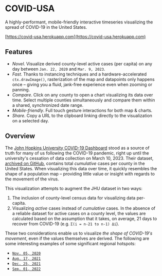 # COVID-USA
A highly-performant, mobile-friendly interactive timeseries visualizing the spread of COVID-19 in the United States.

[https://covid-usa.herokuapp.com](https://covid-usa.herokuapp.com)

## Features

* *Novel*. Visualize derived county-level active cases (per capita) on any day between `Jan. 22, 2020` and `Mar. 9, 2023`. 
* *Fast*. Thanks to instancing techniques and a hardware-accelerated `ctx.drawImage()`, rasterization of the map and datapoints only happens once – giving you a fluid, jank-free experience even when zooming or panning.
* *Compare*. Click on any county to open a chart visualizing its data over time. Select multiple counties simultaneously and compare them within a shared, synchronized date range.
* *Mobile-friendly*. Full touch gesture interactions for both map & charts. 
* *Share*. Copy a URL to the clipboard linking directly to the visualization on a selected day.


## Overview

The [John Hopkins University COVID-19 Dashboard](https://coronavirus.jhu.edu/map.html) stood as a source of truth for many of us following the COVID-19 pandemic, right up until the university's cessation of data collection on March 10, 2023. Their dataset, [archived on GitHub](https://github.com/CSSEGISandData/COVID-19), contains total *cumulative* cases per county in the United States. When visualizing this data over time, it quickly resembles the shape of a population map – providing little value or insight with regards to the movement of the virus.

This visualization attempts to augment the JHU dataset in two ways:

1) The inclusion of county-level census data for visualizing data per-capita. 
2) Visualizing *active* cases instead of *cumulative* cases. In the absence of a reliable dataset for active cases on a county level, the values are calculated based on the assumption that it takes, on average, 21 days to recover from COVID-19 (e.g. `Σ(i = n-21 to n-1) Δi`).

These two considerations enable us to visualize *the shape of COVID-19's movement*, even if the values themselves are derived. The following are some interesting examples of some significant regional hotspots: 

* [`Nov. 05, 2020`](https://covid-usa.herokuapp.com#11052020)
* [`Aug. 17, 2021`](https://covid-usa.herokuapp.com/#08172021)
* [`Dec. 25, 2021`](https://covid-usa.herokuapp.com/#12252021)
* [`Sep. 01, 2022`](https://covid-usa.herokuapp.com#09012022)
